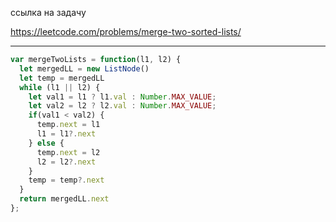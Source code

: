 ссылка на задачу 

https://leetcode.com/problems/merge-two-sorted-lists/


---

```js
var mergeTwoLists = function(l1, l2) {
  let mergedLL = new ListNode()
  let temp = mergedLL
  while (l1 || l2) {
    let val1 = l1 ? l1.val : Number.MAX_VALUE;
    let val2 = l2 ? l2.val : Number.MAX_VALUE;
    if(val1 < val2) {
      temp.next = l1
      l1 = l1?.next
    } else {
      temp.next = l2
      l2 = l2?.next
    }
    temp = temp?.next
  }
  return mergedLL.next
};
```

